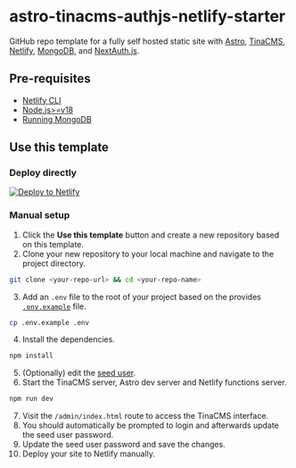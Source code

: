 # astro-tinacms-authjs-netlify-starter

GitHub repo template for a fully self hosted static site with [Astro](https://astro.build/), [TinaCMS](https://tina.io/), [Netlify](https://app.netlify.com/), [MongoDB](https://www.mongodb.com/), and [NextAuth.js](https://next-auth.js.org/).

## Pre-requisites

- [Netlify CLI](https://docs.netlify.com/cli/get-started/#installation)
- [Node.js>=v18](https://nodejs.org/en/download/)
- [Running MongoDB](https://www.mongodb.com/resources/products/fundamentals/create-database)

## Use this template

### Deploy directly

[![Deploy to Netlify](https://www.netlify.com/img/deploy/button.svg)](https://app.netlify.com/extension/start/deploy?repository=https://github.com/nico-i/astro-tinacms-authjs-netlify-starter)

### Manual setup

1. Click the **Use this template** button and create a new repository based on this template.
2. Clone your new repository to your local machine and navigate to the project directory.

```bash
git clone <your-repo-url> && cd <your-repo-name>
```

3. Add an `.env` file to the root of your project based on the provides [`.env.example`](./.env.example) file.

```bash
cp .env.example .env
```

4. Install the dependencies.

```bash
npm install
```

5. (Optionally) edit the [seed user](./content/users/index.json).
6. Start the TinaCMS server, Astro dev server and Netlify functions server.

```bash
npm run dev
```

7. Visit the `/admin/index.html` route to access the TinaCMS interface.
8. You should automatically be prompted to login and afterwards update the seed user password.
9. Update the seed user password and save the changes.
10. Deploy your site to Netlify manually.